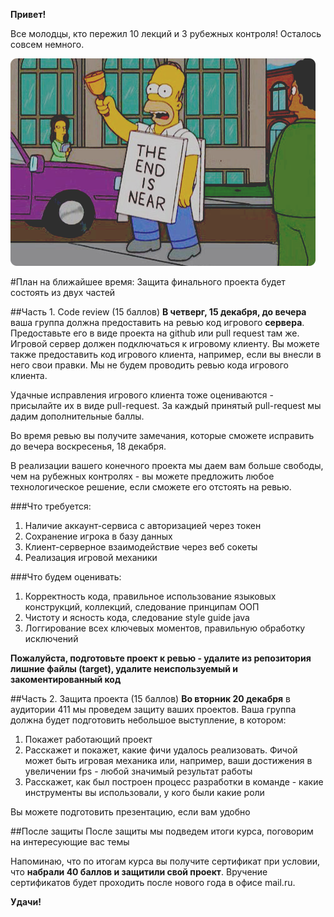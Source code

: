 **Привет!**

Все молодцы, кто пережил 10 лекций и 3 рубежных контроля! Осталось совсем немного.

![](homer.jpg)

#План на ближайшее время:
Защита финального проекта будет состоять из двух частей

##Часть 1. Сode review (15 баллов)
**В четверг, 15 декабря, до вечера** ваша группа должна предоставить на ревью код игрового **сервера**. Предоставьте его в виде проекта на github или pull request там же. Игровой сервер должен подключаться к игровому клиенту. Вы можете также предоставить код игрового клиента, например, если вы внесли в него свои правки. Мы не будем проводить ревью кода игрового клиента.

Удачные исправления игрового клиента тоже оцениваются - присылайте их в виде pull-request. За каждый принятый pull-request мы дадим дополнительные баллы.

Во время ревью вы получите замечания, которые сможете исправить до вечера воскресенья, 18 декабря.

В реализации вашего конечного проекта мы даем вам больше свободы, чем на рубежных контролях - вы можете предложить любое технологическое решение, если сможете его отстоять на ревью.

###Что требуется:
1. Наличие аккаунт-сервиса с авторизацией через токен
2. Сохранение игрока в базу данных
3. Клиент-серверное взаимодействие через веб сокеты
4. Реализация игровой механики

###Что будем оценивать:
1. Корректность кода, правильное использование языковых конструкций, коллекций, следование принципам ООП
2. Чистоту и ясность кода, следование style guide java
3. Логгирование всех ключевых моментов, правильную обработку исключений

**Пожалуйста, подготовьте проект к ревью - удалите из репозитория лишние файлы (target), удалите неиспользуемый и закоментированный код**

##Часть 2. Защита проекта (15 баллов)
**Во вторник 20 декабря** в аудитории 411 мы проведем защиту ваших проектов.
Ваша группа должна будет подготовить небольшое выступление, в котором:

1. Покажет работающий проект
2. Расскажет и покажет, какие фичи удалось реализовать. Фичой может быть игровая механика или, например, ваши достижения в увеличении fps - любой значимый результат работы
3. Расскажет, как был построен процесс разработки в команде - какие инструменты вы использовали, у кого были какие роли

Вы можете подготовить презентацию, если вам удобно

##После защиты
После защиты мы подведем итоги курса, поговорим на интересующие вас темы

Напоминаю, что по итогам курса вы получите сертификат при условии, что **набрали 40 баллов и защитили свой проект**. Вручение сертификатов будет проходить после нового года в офисе mail.ru.

**Удачи!**
